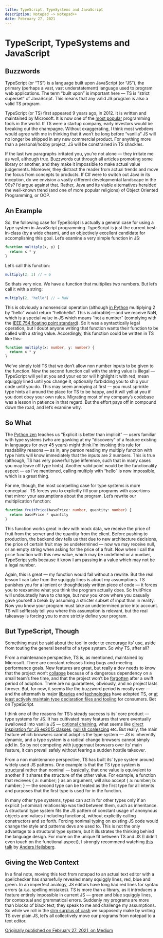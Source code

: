 ```yaml
---
title: TypeScript, TypeSystems and JavaScript
description: Notepad -> Notepad++
date: February 27, 2021
---
```


# TypeScript, TypeSystems and JavaScript

## Buzzwords

TypeScript (or “TS”) is a language built upon JavaScript (or “JS”), the primary (perhaps a vast, vast understatement) language used to program web applications. The term “built upon” is important here — TS is “strict superset” of JavaScript. This means that any valid JS program is also a valid TS program.

TypeScript (or TS) first appeared 9 years ago, in 2012\. It is written and maintained by Microsoft. It is now one of the [most popular](https://venturebeat.com/2020/12/02/github-python-and-typescript-gain-popularity-among-programming-languages/) programming tools in the world. If TS were a startup company, early investors would be breaking out the champagne. Without exaggerating, I think most webdevs would agree with me in thinking that it won’t be long before “vanilla” JS will no longer be shipped in any new commercial product. For anything more than a personal/hobby project, JS will be constrained in TS shackles.

If the last two paragraphs irritated you, you’re not alone — they irritate me as well, although true. Buzzwords cut through all articles promoting some library or another, and they make it impossible to make actual value judgements. Moreover, they distract the reader from actual trends and move the focus from concepts to products. If C# were to switch out Java in its inception, do we envision a vastly different developmental landscape in the 90s? I’d argue against that. Rather, Java and its viable alternatives heralded the well-known trend (and one of more popular religions) of Object Oriented Programming, or OOP.

## An Example

So, the following case for TypeScript is actually a general case for using a type system in JavaScript programming. TypeScript is just the current best-in-class (by a wide chasm), and an objectively excellent candidate for accomplishing this goal. Let’s examine a very simple function in JS:

```javascript
function multiply(x, y) {
  return x * y
}
```

Let’s call this function:

```javascript
multiply(2, 3) // = 6
```

So thats very nice. We have a function that multiplies two numbers. But let’s call it with a string:

```javascript
multiply(2, 'hello') // = NaN
```

This is obviously a nonsensical operation (although [in Python](https://www.pythoncentral.io/use-python-multiply-strings/) multiplying 2 by “hello” would return “hellohello”. This is adorable) — and we receive NaN, which is a special value in JS which means “not a number” (complying with the [IEEE 754 floating point standard](https://en.wikipedia.org/wiki/NaN)). So it was a syntactically legal operation, but I doubt anyone writing that function wants their function to be called with a string value. Accordingly, this function could be written in TS like this:

```typescript
function multiply(x: number, y: number) {
  return x * y
}
```

We’ve simply told TS that we don’t allow non number inputs to be given to the function. Now the second function call with the string value is illegal — TypeScript will yell at you and your editor will highlight it with red, mean squiggly lined until you change it, optionally forbidding you to ship your code until you do. This may seem annoying at first — you must sprinkle type hints all around the place for TS to be happy, and it will yell at you if you dont obey your own rules. Migrating most of my company’s codebase was a lesson in patience in that regard. But the effort pays off in compound down the road, and let’s examine why.

## So What

The [Python zen](https://www.python.org/dev/peps/pep-0020/) teaches us “Explicit is better than implicit” — users familiar with type systems (who are gawking at my “discovery” of a feature existing in languages for over 45 years) might think I’m invoking this rule for readability reasons — as in, any person reading my multiply function with type hints will know immediately that the inputs are 2 numbers. This is true (although, TS has very powerful type inference, such that in many cases you may leave off type hints). Another valid point would be the functionality aspect — as I’ve mentioned, calling multiply with “hello” is now impossible, which is a great thing.

For me, though, the most compelling case for type systems is more conceptual. TS forces you to explicitly fill your programs with assertions that mirror your assumptions about the program. Let’s rewrite our multiplication function:

```typescript
function fruitPrice(basePrice: number, quantity: number) {
  return basePrice * quantity
}
```

This function works great in dev with mock data, we receive the price of fruit from the server and the quantity from the client. Before pushing to production, the backend dev tells us that due to new architecture decisions, the price of certain fruit may be undetermined — now we may receive null, or an empty string when asking for the price of a fruit. Now when I call the price function with this new value, which may be undefined or a number, TypeScript yells because it know I am passing in a value which may not be a legal number.

Again, this is great — my function would fail without a rewrite. But the real lesson I can take from the squiggly lines is about my assumptions. TS punishes you for a lenient or thoughtlessly written piece of code — it forces you to reexamine what you think the program actually does. So fruitPrice will undoubtedly have to change, but now you know where you casually gave yourself a break by assuming a stricter subset of input than in reality. Now you know your program must take an undetermined price into account. TS will selflessly tell you where this assumption is relevant, but the real takeaway is forcing you to more strictly define your program.

## But TypeScript, Though

Something must be said about the tool in order to encourage its’ use, aside from touting the general benefits of a type system. So why TS, after all?

From a maintenance perspective, TS is, as mentioned, maintained by Microsoft. There are constant releases fixing bugs and meeting performance goals. New features are great, but really a dev needs to know that the project won’t [collapse](https://www.theregister.com/2020/03/26/corejs_maintainer_jailed_code_release/) because of a dangerous dependency on a small team’s free time, and that the project won’t be [forgotten](https://en.wikipedia.org/wiki/CoffeeScript) after a swift period of adoption. There are no guarantees, obviously, and no project lasts forever. But, for now, it seems like the buzzword period is mostly over — and the aftermath is major [libraries](https://angular.io/guide/typescript-configuration) and [technologies](https://deno.land/) have adopted TS, or [at least actively maintain type declaration files and tooling](https://reactjs.org/docs/static-type-checking.html#typescript) for consumers. Bet on TypeScript.

I think one of the reasons for TS’s steady success is its’ core product — type systems for JS. It has cultivated many features that were eventually swallowed into vanilla JS — [optional chaining](https://www.typescriptlang.org/docs/handbook/release-notes/typescript-3-7.html#optional-chaining), what seems like [direct inspiration for JS es2015 classes](https://www.typescriptlang.org/docs/handbook/classes.html), [nullish coalescing](https://www.typescriptlang.org/docs/handbook/release-notes/typescript-3-7.html#nullish-coalescing) etc. But really, the main feature which browsers cannot adopt is the type system — JS is inherently dynamic, and a type system is a radical change browsers cannot simply add in. So by not competing with juggernaut browsers over its’ main feature, it can prevail safely without fearing a sudden hostile takeover.

From a non maintenance perspective, TS has built its’ type system around widely used JS patterns. One example is that the TS type system is [structural](https://en.wikipedia.org/wiki/Structural_type_system) rather than nominal — basically, that one value is equivalent to another if it shares the structure of the other value. For example, a function that recieves { a: number; } as an argument, will also accept { a: number; b: number; } — the second type can be treated as the first type for all intents and purposes that the first type is used for in the function.

In many other type systems, types can act in for other types only if an explicit (=nominal) relationship was tied between them, such as inheritance. A structural type system fits the JS pattern of constant usage of anonynous objects and values (including functions), without explicitly calling constructors and so forth. Forcing nonimal typing on existing JS code would change the style and patterns devs are used to. This is not the only advantage to a structural type system, but it illustrates the thinking behind the language design. For more on the unique fit between TS and JS (I didn’t even touch on the functional aspect), I strongly recommend watching [this talk](https://www.youtube.com/watch?v=jmPZztKIFf4) by [Anders Hejlsberg](https://en.wikipedia.org/wiki/Anders_Hejlsberg).

## Giving the Web Context

In a final note, moving this text from notepad to an actual text editor with a spellchecker has shamefully revealed many squiggly lines, red, blue and green. In an imperfect analogy, JS editors have long had red lines for syntax errors (a.k.a. spelling mistakes). TS is more than a library, as it introduces a feature entirely impossible in current JS — green and blue squiggly lines, for contextual and grammatical errors. Suddenly my programs are more than blocks of black text, they speak to me and challenge my assumptions. So while we roll in the [slim surplus of cash](https://insights.stackoverflow.com/survey/2020#technology-what-languages-are-associated-with-the-highest-salaries-worldwide) we supposedly make by writing TS over plain JS, let’s all collectively move our programs from notepad to a text editor.

[Originally published on February 27, 2021, on Medium](https://medium.com/@netanel.t.haber/typescript-typesystems-and-javascript-83153f249ce3?source=post_page-----83153f249ce3--------------------------------)
